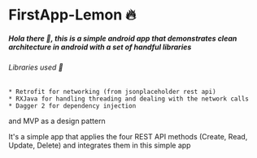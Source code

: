 # FirstApp-Lemon :fire:
##### Hola there :wave:, this is a simple android app that demonstrates clean architecture in android with a set of handful libraries
###### Libraries used :thinking:
	* Retrofit for networking (from jsonplaceholder rest api)
	* RXJava for handling threading and dealing with the network calls
	* Dagger 2 for dependency injection
and MVP as a design pattern

It's a simple app that applies the four REST API methods (Create, Read, Update, Delete) and integrates them in this simple app

